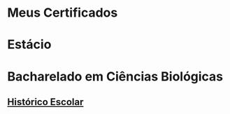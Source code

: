 # Meus Certificados

# Estácio

# Bacharelado em Ciências Biológicas

## [Histórico Escolar](https://github.com/Lelebertoldi/certificados/blob/main/Est%C3%A1cio/RVHE.pdf)

